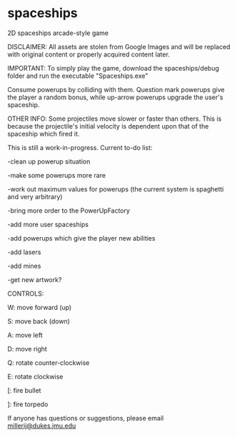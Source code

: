# spaceships
2D spaceships arcade-style game

DISCLAIMER:
All assets are stolen from Google Images and will be replaced with original content or properly acquired content later.

IMPORTANT:
To simply play the game, download the spaceships/debug folder and run the executable "Spaceships.exe"

Consume powerups by colliding with them. Question mark powerups give the player a random bonus, while up-arrow powerups upgrade the user's spaceship.

OTHER INFO:
Some projectiles move slower or faster than others. This is because the projectile's initial velocity is dependent upon that of the spaceship which fired it.

This is still a work-in-progress. Current to-do list:

-clean up powerup situation

-make some powerups more rare

-work out maximum values for powerups (the current system is spaghetti and very arbitrary)

-bring more order to the PowerUpFactory

-add more user spaceships

-add powerups which give the player new abilities

-add lasers

-add mines

-get new artwork?

CONTROLS:

W: move forward (up)

S: move back (down)

A: move left

D: move right

Q: rotate counter-clockwise

E: rotate clockwise

[: fire bullet

]: fire torpedo

If anyone has questions or suggestions, please email millerij@dukes.jmu.edu

